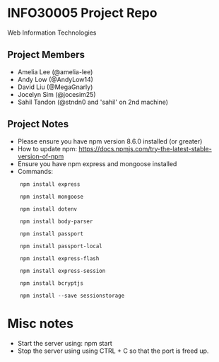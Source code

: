 # INFO30005 Project Repo
Web Information Technologies

## Project Members
- Amelia Lee (@amelia-lee)
- Andy Low (@AndyLow14)
- David Liu (@MegaGnarly)
- Jocelyn Sim (@jocesim25)
- Sahil Tandon (@stndn0 and 'sahil' on 2nd machine)

## Project Notes 
- Please ensure you have npm version 8.6.0 installed (or greater)
- How to update npm: https://docs.npmjs.com/try-the-latest-stable-version-of-npm
- Ensure you have npm express and mongoose installed
- Commands: 
```
    npm install express 

    npm install mongoose

    npm install dotenv

    npm install body-parser

    npm install passport

    npm install passport-local

    npm install express-flash

    npm install express-session

    npm install bcryptjs

    npm install --save sessionstorage
```

# Misc notes
- Start the server using: npm start
- Stop the server using using CTRL + C so that the port is freed up. 
